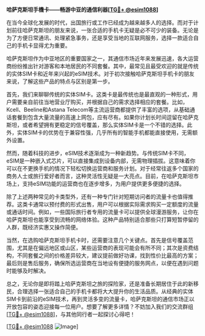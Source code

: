 **哈萨克斯坦手機卡——畅游中亚的通信利器[[TG💪+ @esim1088](https://t.me/s/esim1088)]**

在当今全球化发展的时代，出国旅行或工作已经成为越来越多人的选择。而对于计划前往哈萨克斯坦的朋友来说，一张合适的手机卡无疑是必不可少的装备。无论是为了方便日常通讯、处理紧急事务，还是享受当地的互联网服务，选择一款适合自己的手机卡显得尤为重要。

哈萨克斯坦作为中亚地区的重要国家之一，其通信市场近年来发展迅速，各大运营商纷纷推出针对游客和本地居民的不同套餐。其中，最常见且最受欢迎的就是传统的实体SIM卡和近年来兴起的eSIM技术。对于初次接触哈萨克斯坦手机卡的朋友来说，了解这些产品的特点与区别是第一步。

首先，我们来聊聊传统的实体SIM卡。这类卡是最传统也是最直观的一种形式，用户需要亲自前往当地营业厅购买，并根据自己的需求选择相应的套餐。比如，Kcell、Beeline和Astana Telecom等主流运营商都提供了丰富的选项，从基础通话套餐到包含大量流量的高速上网包，应有尽有。如果你计划长时间逗留在哈萨克斯坦，或者希望拥有更稳定的信号覆盖，那么实体SIM卡是一个不错的选择。此外，实体SIM卡的优势在于兼容性强，几乎所有的智能手机都能直接使用，无需额外设置。

然而，随着科技的进步，eSIM技术逐渐成为一种新趋势。与传统SIM卡不同，eSIM是一种嵌入式芯片，可以直接集成到设备内部，无需物理插拔。这意味着你可以在不更换手机的情况下轻松切换运营商和服务计划。对于经常往返多个国家的商务人士或旅行爱好者而言，这种灵活性无疑是一大亮点。目前，在哈萨克斯坦市场上，支持eSIM功能的运营商也在逐步增多，为用户提供更多便捷的选择。

除了上述两种常见的卡类型外，还有一种专门针对短期访问者的流量卡也值得推荐。这类卡通常以预付费的形式出售，用户可以根据实际需求购买一定额度的流量或通话时间。例如，一些国际旅行者专用的流量卡可以提供全球漫游服务，让你在哈萨克斯坦也能享受到流畅的网络体验。这种产品特别适合那些只打算短暂停留的人群，既经济实惠又操作简便。

当然，在选购哈萨克斯坦手机卡时，还需要注意几个关键点。首先是信号覆盖范围，尤其是在偏远地区或山区，某些运营商的表现可能会有所不同；其次是资费结构，不同套餐之间的价格差异较大，建议提前做好功课，找到性价比最高的方案；最后则是售后服务，确保所选运营商在当地设有便捷的服务网点，以便在遇到问题时能够及时解决。

总之，无论你是即将踏上哈萨克斯坦之旅的探险家，还是准备长期居住于此的新移民，合理选择一张适合自己的手机卡都将大大提升你的生活品质。从经典的实体SIM卡到前沿的eSIM技术，再到灵活多变的流量卡，哈萨克斯坦的通信市场正以开放包容的姿态迎接每一位用户。想要了解更多详情？不妨加入我们的交流群组[[TG💪+ @esim1088](https://t.me/s/esim1088)]，与其他同行者一起探讨心得吧！

[[TG💪+ @esim1088](https://t.me/s/esim1088) ![Image](https://i.postimg.cc/4NQfJmqS/Snipaste-2025-05-13-00-14-12.png)]